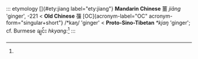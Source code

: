 ::: etymology
[]{#ety:jiang label="ety:jiang"} **Mandarin Chinese** 薑 *jiāng*
'ginger', -221 \< **Old Chinese** 䕬 [OC]{acronym-label="OC"
acronym-form="singular+short"} /\*kaŋ/ 'ginger' \<
**Proto-Sino-Tibetan** *\*kjaŋ* 'ginger'; cf. Burmese ချင်း *hkyang:*[^1]
:::

[^1]:
